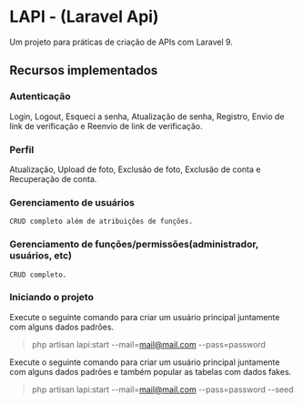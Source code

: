 # LAPI - (Laravel Api)
Um projeto para práticas de criação de APIs com Laravel 9.

## Recursos implementados
### Autenticação
Login, Logout, Esqueci a senha, Atualização de senha, Registro, Envio de link de verificação e Reenvio de link de verificação.

### Perfil
Atualização, Upload de foto, Exclusão de foto, Exclusão de conta e Recuperação de conta.

### Gerenciamento de usuários
    CRUD completo além de atribuições de funções.

### Gerenciamento de funções/permissões(administrador, usuários, etc)
    CRUD completo.

### Iniciando o projeto
Execute o seguinte comando para criar um usuário principal juntamente com alguns dados padrões.
> php artisan lapi:start --mail=mail@mail.com --pass=password

Execute o seguinte comando para criar um usuário principal juntamente com alguns dados padrões e também popular as tabelas com dados fakes.
> php artisan lapi:start --mail=mail@mail.com --pass=password --seed
